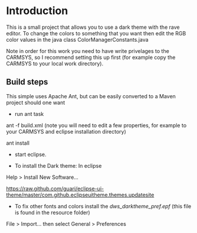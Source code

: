 # Introduction

This is a small project that allows you to use a dark theme with the rave editor. 
To change the colors to something that you want then edit the RGB color values in the java class 
ColorManagerConstants.java

Note in order for this work you need to have write privelages to the CARMSYS, so I recommend setting
this up first (for example copy the CARMSYS to your local work directory).

## Build steps
This simple uses Apache Ant, but can be easily converted to a Maven project should one want

* run ant task

ant -f build.xml
(note you will need to edit a few properties, for example to your CARMSYS and eclipse installation directory)

ant install

* start eclipse.

* To install the Dark theme:
In eclipse

Help > Install New Software...

https://raw.github.com/guari/eclipse-ui-theme/master/com.github.eclipseuitheme.themes.updatesite

* To fix other fonts and colors install the *dws_darktheme_pref.epf*
(this file is found in the resource folder)

File > Import... then select General > Preferences


